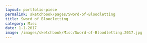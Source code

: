 ```yaml
---
layout: portfolio-piece
permalink: sketchbook/pages/Sword-of-Bloodletting
title: Sword of Bloodletting
category: Misc
date: 1-1-2017
image: /images/sketchbook/Misc/Sword-of-Bloodletting.2017.jpg
---
```

